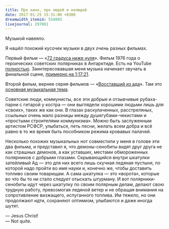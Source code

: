 ```yaml
---
title: Про кино, про людей и нелюдей
date: 2017-01-25 15:31:00 +0300
dreamwidth_itemid: 554003
livejournal: 297081
---
```


Музыкой навеяло.

Я нашёл похожий кусочек музыки в двух _очень_ разных фильмах.

Первый фильм — «[72 градуса ниже нуля][1]». Фильм 1976 года о героических советских полярниках в Антарктиде. Есть на YouTube [полностью][2]. Заинтересовавшая меня музыка начинает звучать в финальной сцене, [примерно на 1:17:21][3].

Второй фильм, вернее серия фильмов — «[Восставший из ада][4]». Там это [основная музыкальная тема][5].

Советские люди, коммунисты, все эти добрые и отзывчивые рубаха-парни с гитарой у костра — они выглядели хорошими людьми лишь для «своих», таких же как они. В глазах раскулаченных, расстреляных, ссыльных очень мало разницы между душегубами-чекистами и «простыми строителями коммунизма». Можно быть заслуженным артистом РСФСР, улыбаться, петь песни, желать всем добра и всё равно в то же время быть пособником режима кровавых палачей.

Несколько похожих музыкальных нот совместили у меня в голове эти два фильма, и представил я, что демоны-сенобиты видят друг друга не как страшных демонов, а как уставших, местами обмороженных полярников с добрыми глазами. Скрывающийся внутри шкатулки затейливый Ад — это для них всего лишь скучная ледяная пустыня, по которой надо пройти во имя науки и, конечно же, чтобы доставить топливо своим товарищам. А сама шкатулка — это «ворота», которые во что бы то ни стало следует отыскать штурману. И вот полярники-сенобиты идут через шкатулку по своим полярным делам, делают свою трудную работу, превозмогая ледяной ветер и не обращая внимания на сопротивление визжащего, испуганного топлива. Им тяжело, но они продолжают идти, сохраняют оптимизм, улыбаются и даже иногда шутят.

— Jesus Christ!\
— Not quite.

[1]: https://ru.wikipedia.org/wiki/%D0%A1%D0%B5%D0%BC%D1%8C%D0%B4%D0%B5%D1%81%D1%8F%D1%82_%D0%B4%D0%B2%D0%B0_%D0%B3%D1%80%D0%B0%D0%B4%D1%83%D1%81%D0%B0_%D0%BD%D0%B8%D0%B6%D0%B5_%D0%BD%D1%83%D0%BB%D1%8F
[2]: https://youtu.be/C8P_6i2WUZA
[3]: https://youtu.be/C8P_6i2WUZA?t=1h15m21s
[4]: https://ru.wikipedia.org/wiki/%D0%92%D0%BE%D1%81%D1%81%D1%82%D0%B0%D0%B2%D1%88%D0%B8%D0%B9_%D0%B8%D0%B7_%D0%B0%D0%B4%D0%B0_(%D1%81%D0%B5%D1%80%D0%B8%D1%8F_%D1%84%D0%B8%D0%BB%D1%8C%D0%BC%D0%BE%D0%B2)
[5]: https://youtu.be/kswWeezE7hA